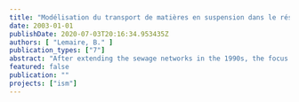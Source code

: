 ```yaml
---
title: "Modélisation du transport de matières en suspension dans le réseau d’assainissement de Berlin"
date: 2003-01-01
publishDate: 2020-07-03T20:16:34.953435Z
authors: [ "Lemaire, B." ]
publication_types: ["7"]
abstract: "After extending the sewage networks in the 1990s, the focus is now on reducing the overflows from combined sewers in storm weather, which create serious problems (fish death, beach closure, etc.). To protect the particularly sensitive surface waters of Berlin, on whose quality the drinking water supply inderectly depends, KompetenzZentrum Wasser Berlin, on behalf of Berliner Wasserbetriebe and Veolia Water, realises the project Integrated Sewage Management. In-pipe storage of combined waters during storm weather is tested on the basis of a model of the whole sewage system. But slowing the flow causes the suspended load to sediment, thus its transport in the network has to be simulated. This report presents a short review of sediment transport in fluvial hydraulics and in urban drainage, as well as an application on a small storm water network with software InfoWorks CS 4.5."
featured: false
publication: ""
projects: ["ism"]
---
```


